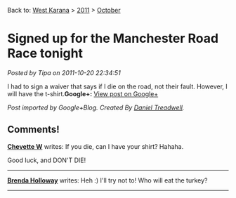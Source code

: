 Back to: [West Karana](/posts/westkarana.md) > [2011](/posts/2011/westkarana.md) > [October](./westkarana.md)
# Signed up for the Manchester Road Race tonight

*Posted by Tipa on 2011-10-20 22:34:51*

I had to sign a waiver that says if I die on the road, not their fault. However, I will have the t-shirt.**Google+:** [View post on Google+](https://plus.google.com/108460561201888322767/posts/RJkimMHDdzP)

  
  
*Post imported by Google+Blog. Created By [Daniel Treadwell](http://minimali.se/).*
## Comments!

**[Chevette W](https://plus.google.com/115074742580527848126)** writes: If you die, can I have your shirt? Hahaha.  
  
Good luck, and DON'T DIE!

---

**[Brenda Holloway](https://plus.google.com/108460561201888322767)** writes: Heh :) I'll try not to! Who will eat the turkey?

---

